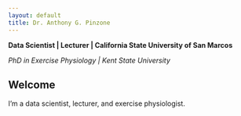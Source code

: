 ```yaml
---
layout: default
title: Dr. Anthony G. Pinzone
---
```


**Data Scientist | Lecturer | California State University of San Marcos**  

_PhD in Exercise Physiology | Kent State University_

## Welcome

I’m a data scientist, lecturer, and exercise physiologist.
